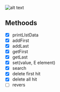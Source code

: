![alt text](https://i1.faceprep.in/Companies-1/difference-between-arrays-and-linked-list.png)

 ## Methoods

- [x] printLIstData
- [x] addFirst
- [x] addLast
- [x] getFirst
- [x] getLast
- [x] set(value, E element)
- [x] search
- [x] delete first hit
- [x] delete all hit
- [ ] revers
